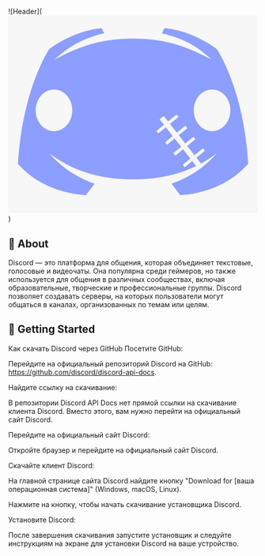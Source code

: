 ![Header](![alt text](image-1.png))



## 📖 About 

Discord — это платформа для общения, которая объединяет текстовые, голосовые и видеочаты. Она популярна среди геймеров, но также используется для общения в различных сообществах, включая образовательные, творческие и профессиональные группы. Discord позволяет создавать серверы, на которых пользователи могут общаться в каналах, организованных по темам или целям.

## 🚀 Getting Started

Как скачать Discord через GitHub
Посетите GitHub:

Перейдите на официальный репозиторий Discord на GitHub: https://github.com/discord/discord-api-docs.

Найдите ссылку на скачивание:

В репозитории Discord API Docs нет прямой ссылки на скачивание клиента Discord. Вместо этого, вам нужно перейти на официальный сайт Discord.

Перейдите на официальный сайт Discord:

Откройте браузер и перейдите на официальный сайт Discord.

Скачайте клиент Discord:

На главной странице сайта Discord найдите кнопку "Download for [ваша операционная система]" (Windows, macOS, Linux).

Нажмите на кнопку, чтобы начать скачивание установщика Discord.

Установите Discord:

После завершения скачивания запустите установщик и следуйте инструкциям на экране для установки Discord на ваше устройство.